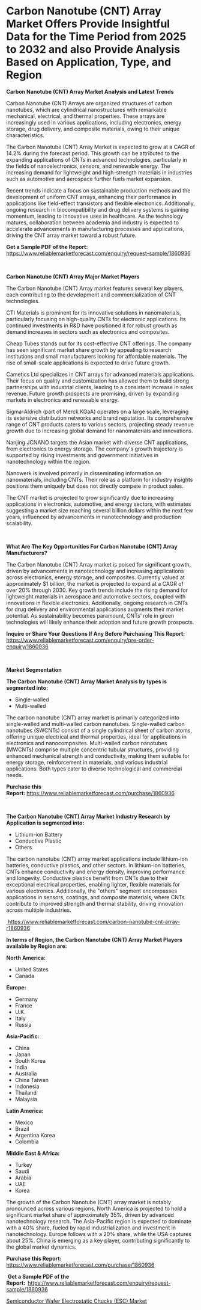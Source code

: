 <p><h1>Carbon Nanotube (CNT) Array Market Offers Provide Insightful Data for the Time Period from 2025 to 2032 and also Provide Analysis Based on Application, Type, and Region</h1></p><p><strong>Carbon Nanotube (CNT) Array Market Analysis and Latest Trends</strong></p>
<p><p>Carbon Nanotube (CNT) Arrays are organized structures of carbon nanotubes, which are cylindrical nanostructures with remarkable mechanical, electrical, and thermal properties. These arrays are increasingly used in various applications, including electronics, energy storage, drug delivery, and composite materials, owing to their unique characteristics.</p><p>The Carbon Nanotube (CNT) Array Market is expected to grow at a CAGR of 14.2% during the forecast period. This growth can be attributed to the expanding applications of CNTs in advanced technologies, particularly in the fields of nanoelectronics, sensors, and renewable energy. The increasing demand for lightweight and high-strength materials in industries such as automotive and aerospace further fuels market expansion. </p><p>Recent trends indicate a focus on sustainable production methods and the development of uniform CNT arrays, enhancing their performance in applications like field-effect transistors and flexible electronics. Additionally, ongoing research in biocompatibility and drug delivery systems is gaining momentum, leading to innovative uses in healthcare. As the technology matures, collaboration between academia and industry is expected to accelerate advancements in manufacturing processes and applications, driving the CNT array market toward a robust future.</p></p>
<p><strong>Get a Sample PDF of the Report:&nbsp;</strong> <a href="https://www.reliablemarketforecast.com/enquiry/request-sample/1860936?utm_campaign=3175&utm_medium=2&utm_source=Github&utm_content=ia&utm_term=07042025&utm_id=carbon-nanotube-cnt-array">https://www.reliablemarketforecast.com/enquiry/request-sample/1860936</a></p>
<p>&nbsp;</p>
<p><strong>Carbon Nanotube (CNT) Array Major Market Players</strong></p>
<p><p>The Carbon Nanotube (CNT) Array market features several key players, each contributing to the development and commercialization of CNT technologies. </p><p>CTI Materials is prominent for its innovative solutions in nanomaterials, particularly focusing on high-quality CNTs for electronic applications. Its continued investments in R&D have positioned it for robust growth as demand increases in sectors such as electronics and composites.</p><p>Cheap Tubes stands out for its cost-effective CNT offerings. The company has seen significant market share growth by appealing to research institutions and small manufacturers looking for affordable materials. The rise of small-scale applications is expected to drive future growth.</p><p>Cametics Ltd specializes in CNT arrays for advanced materials applications. Their focus on quality and customization has allowed them to build strong partnerships with industrial clients, leading to a consistent increase in sales revenue. Future growth prospects are promising, driven by expanding markets in electronics and renewable energy.</p><p>Sigma-Aldrich (part of Merck KGaA) operates on a large scale, leveraging its extensive distribution networks and brand reputation. Its comprehensive range of CNT products caters to various sectors, projecting steady revenue growth due to increasing global demand for nanomaterials and innovations.</p><p>Nanjing JCNANO targets the Asian market with diverse CNT applications, from electronics to energy storage. The company's growth trajectory is supported by rising investments and government initiatives in nanotechnology within the region.</p><p>Nanowerk is involved primarily in disseminating information on nanomaterials, including CNTs. Their role as a platform for industry insights positions them uniquely but does not directly compete in product sales.</p><p>The CNT market is projected to grow significantly due to increasing applications in electronics, automotive, and energy sectors, with estimates suggesting a market size reaching several billion dollars within the next few years, influenced by advancements in nanotechnology and production scalability.</p></p>
<p>&nbsp;</p>
<p><strong>What Are The Key Opportunities For Carbon Nanotube (CNT) Array Manufacturers?</strong></p>
<p><p>The Carbon Nanotube (CNT) Array market is poised for significant growth, driven by advancements in nanotechnology and increasing applications across electronics, energy storage, and composites. Currently valued at approximately $1 billion, the market is projected to expand at a CAGR of over 20% through 2030. Key growth trends include the rising demand for lightweight materials in aerospace and automotive sectors, coupled with innovations in flexible electronics. Additionally, ongoing research in CNTs for drug delivery and environmental applications augments their market potential. As sustainability becomes paramount, CNTs’ role in green technologies will likely enhance their adoption and future growth prospects.</p></p>
<p><strong>Inquire or Share Your Questions If Any Before Purchasing This Report:</strong> <a href="https://www.reliablemarketforecast.com/enquiry/pre-order-enquiry/1860936?utm_campaign=3175&utm_medium=2&utm_source=Github&utm_content=ia&utm_term=07042025&utm_id=carbon-nanotube-cnt-array">https://www.reliablemarketforecast.com/enquiry/pre-order-enquiry/1860936</a></p>
<p>&nbsp;</p>
<p><strong>Market Segmentation</strong></p>
<p><strong>The Carbon Nanotube (CNT) Array Market Analysis by types is segmented into:</strong></p>
<p><ul><li>Single-walled</li><li>Multi-walled</li></ul></p>
<p><p>The carbon nanotube (CNT) array market is primarily categorized into single-walled and multi-walled carbon nanotubes. Single-walled carbon nanotubes (SWCNTs) consist of a single cylindrical sheet of carbon atoms, offering unique electrical and thermal properties, ideal for applications in electronics and nanocomposites. Multi-walled carbon nanotubes (MWCNTs) comprise multiple concentric tubular structures, providing enhanced mechanical strength and conductivity, making them suitable for energy storage, reinforcement in materials, and various industrial applications. Both types cater to diverse technological and commercial needs.</p></p>
<p><strong>Purchase this Report:&nbsp;</strong><a href="https://www.reliablemarketforecast.com/purchase/1860936?utm_campaign=3175&utm_medium=2&utm_source=Github&utm_content=ia&utm_term=07042025&utm_id=carbon-nanotube-cnt-array">https://www.reliablemarketforecast.com/purchase/1860936</a></p>
<p>&nbsp;</p>
<p><strong>The Carbon Nanotube (CNT) Array Market Industry Research by Application is segmented into:</strong></p>
<p><ul><li>Lithium-ion Battery</li><li>Conductive Plastic</li><li>Others</li></ul></p>
<p><p>The carbon nanotube (CNT) array market applications include lithium-ion batteries, conductive plastics, and other sectors. In lithium-ion batteries, CNTs enhance conductivity and energy density, improving performance and longevity. Conductive plastics benefit from CNTs due to their exceptional electrical properties, enabling lighter, flexible materials for various electronics. Additionally, the "others" segment encompasses applications in sensors, coatings, and composite materials, where CNTs contribute to improved strength and thermal stability, driving innovation across multiple industries.</p></p>
<p><a href="https://www.reliablemarketforecast.com/carbon-nanotube-cnt-array-r1860936?utm_campaign=3175&utm_medium=2&utm_source=Github&utm_content=ia&utm_term=07042025&utm_id=carbon-nanotube-cnt-array">&nbsp;https://www.reliablemarketforecast.com/carbon-nanotube-cnt-array-r1860936</a></p>
<p><strong>In terms of Region, the Carbon Nanotube (CNT) Array Market Players available by Region are:</strong></p>
<p>
    <p> <strong> North America: </strong>
        <ul>
            <li>United States</li>
            <li>Canada</li>
        </ul>
        </p> 
    <p> <strong> Europe: </strong>
        <ul>
            <li>Germany</li>
            <li>France</li>
            <li>U.K.</li>
            <li>Italy</li>
            <li>Russia</li>
        </ul>
        </p> 
    <p> <strong> Asia-Pacific: </strong>
        <ul>
            <li>China</li>
            <li>Japan</li>
            <li>South Korea</li>
            <li>India</li>
            <li>Australia</li>
            <li>China Taiwan</li>
            <li>Indonesia</li>
            <li>Thailand</li>
            <li>Malaysia</li>
        </ul>
        </p> 
    <p> <strong> Latin America: </strong>
        <ul>
            <li>Mexico</li>
            <li>Brazil</li>
            <li>Argentina Korea</li>
            <li>Colombia</li>
        </ul>
        </p> 
    <p> <strong> Middle East & Africa: </strong>
        <ul>
            <li>Turkey</li>
            <li>Saudi</li>
            <li>Arabia</li>
            <li>UAE</li>
            <li>Korea</li>
        </ul>
    </p>
    </p>
<p><p>The growth of the Carbon Nanotube (CNT) array market is notably pronounced across various regions. North America is projected to hold a significant market share of approximately 35%, driven by advanced nanotechnology research. The Asia-Pacific region is expected to dominate with a 40% share, fueled by rapid industrialization and investment in nanotechnology. Europe follows with a 20% share, while the USA captures about 25%. China is emerging as a key player, contributing significantly to the global market dynamics.</p></p>
<p><strong>Purchase this Report: </strong><a href="https://www.reliablemarketforecast.com/purchase/1860936?utm_campaign=3175&utm_medium=2&utm_source=Github&utm_content=ia&utm_term=07042025&utm_id=carbon-nanotube-cnt-array">https://www.reliablemarketforecast.com/purchase/1860936</a></p>
<p>&nbsp;<strong>Get a Sample PDF of the Report:&nbsp;&nbsp;</strong><a href="https://www.reliablemarketforecast.com/enquiry/request-sample/1860936?utm_campaign=3175&utm_medium=2&utm_source=Github&utm_content=ia&utm_term=07042025&utm_id=carbon-nanotube-cnt-array">https://www.reliablemarketforecast.com/enquiry/request-sample/1860936</a></p>
<p><strong></strong></p>
<p><p><a href="https://github.com/lalolatiot/Market-Research-Report-List-1/blob/main/semiconductor-wafer-electrostatic-chucks-esc-market.md?utm_campaign=3175&utm_medium=2&utm_source=Github&utm_content=ia&utm_term=07042025&utm_id=carbon-nanotube-cnt-array">Semiconductor Wafer Electrostatic Chucks (ESC) Market</a></p></p>